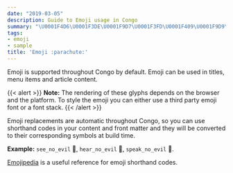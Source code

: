 ```yaml
---
date: "2019-03-05"
description: Guide to Emoji usage in Congo
summary: "\U0001F4D6\U0001F3DE️\U0001F9D7\U0001F3FD\U0001F409\U0001F9D9\U0001F3FD‍♂️\U0001F9DA\U0001F3FD\U0001F478"
tags:
- emoji
- sample
title: 'Emoji :parachute:'
---
```


Emoji is supported throughout Congo by default. Emoji can be used in titles, menu items and article content.

{{< alert >}}
**Note:** The rendering of these glyphs depends on the browser and the platform. To style the emoji you can either use a third party emoji font or a font stack.
{{< /alert >}}

Emoji replacements are automatic throughout Congo, so you can use shorthand codes in your content and front matter and they will be converted to their corresponding symbols at build time.

**Example:** `see_no_evil` :see_no_evil:, `hear_no_evil` :hear_no_evil:, `speak_no_evil` :speak_no_evil:.

[Emojipedia](https://emojipedia.org/) is a useful reference for emoji shorthand codes.
